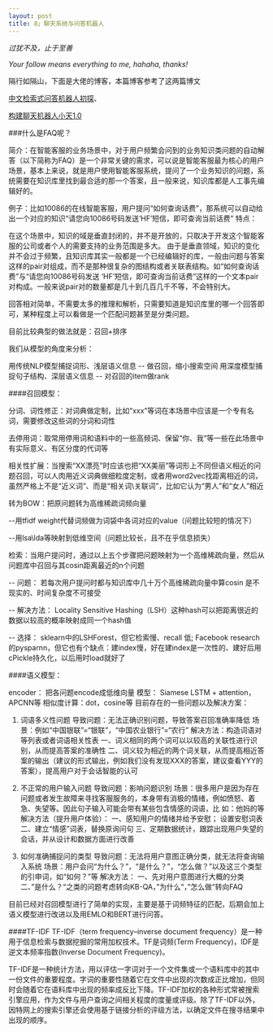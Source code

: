 ```yaml
---
layout: post
title: 8」聊天系统与问答机器人
---
```


*过犹不及，止于至善*

*Your follow means everything to me, hahaha, thanks!*

隔行如隔山，下面是大佬的博客，本篇博客参考了这两篇博文

[中文检索式问答机器人初探](https://zhuanlan.zhihu.com/p/61513395)、

[构建聊天机器人小天1.0](https://blog.csdn.net/qq_38150441/article/details/97271677)

###什么是FAQ呢？

简介：在智能客服的业务场景中，对于用户频繁会问到的业务知识类问题的自动解答（以下简称为FAQ）是一个非常关键的需求，可以说是智能客服最为核心的用户场景，基本上来说，就是用户使用智能客服系统，提问了一个业务知识的问题，系统需要在知识库里找到最合适的那一个答案，且一般来说，知识库都是人工事先编辑好的。

例子：比如10086的在线智能客服，用户提问“如何查询话费”，那系统可以自动给出一个对应的知识“请您向10086号码发送‘HF’短信，即可查询当前话费”
特点：

在这个场景中，知识的域是垂直封闭的，并不是开放的，只取决于开发这个智能客服的公司或者个人的需要支持的业务范围是多大。
由于是垂直领域，知识的变化并不会过于频繁，且知识库其实一般都是一个已经编辑好的库，一般由问题与答案这样的pair对组成，而不是那种很复杂的图结构或者关联表结构。如“如何查询话费”与“请您向10086号码发送 ‘HF’短信，即可查询当前话费”这样的一个文本pair对构成。一般来说pair对的数量都是几十到几百几千不等，不会特别大。

回答相对简单，不需要太多的推理和解析，只需要知道是知识库里的哪一个回答即可，某种程度上可以看做是一个匹配问题甚至是分类问题。

目前比较典型的做法就是：召回+排序

我们从模型的角度来分析：

用传统NLP模型捕捉词形、浅层语义信息 -- 做召回，缩小搜索空间
用深度模型捕捉句子结构、深层语义信息 -- 对召回的item做rank

####召回模型：

分词、词性修正：对词典做定制，比如“xxx”等词在本场景中应该是一个专有名词，需要修改这些词的分词和词性

去停用词：取常用停用词和语料中的一些高频词、保留“你、我”等一些在此场景中有实际意义、有区分度的代词等

相关性扩展：当搜索“XX漂亮”时应该也把“XX美丽”等词形上不同但语义相近的问题召回，可以人肉用近义词典做细粒度定制，或者用word2vec找距离相近的词，虽然严格上不是“近义词”、而是“相关词\关联词”，比如它认为“男人”和“女人”相近

转为BOW：把原问题转为高维稀疏词频向量

--用tfidf weight代替词频做为词袋中各词对应的value（问题比较短的情况下）

--用lsa\lda等映射到低维空间（问题比较长，且不在乎信息损失）

检索：当用户提问时，通过以上五个步骤把问题映射为一个高维稀疏向量，然后从问题库中召回与其cosin距离最近的n个问题

-- 问题： 若每次用户提问时都与知识库中几十万个高维稀疏向量中算cosin 是不现实的、时间复杂度不可接受

-- 解决方法： Locality Sensitive Hashing（LSH）这种hash可以把距离很近的数据以较高的概率映射成同一个hash值

-- 选择：
sklearn中的LSHForest，但它检索慢、recall 低;
Facebook research的pysparnn，但它也有个缺点：建index慢，好在建index是一次性的、建好后用cPickle持久化，以后用时load就好了

####语义模型：

encoder： 把各问题encode成低维向量
模型： Siamese LSTM + attention，APCNN等
相似度计算：dot，cosine等
目前存在的一些问题以及解决方案：

1. 词语多义性问题
导致问题：无法正确识别问题，导致答案召回准确率降低
场景：例如“中国银联”=“银联”，“中国农业银行”=“农行”
解决方法：构造词语对等列表或者词语相关性表
一、词义相同的两个词可以以较高的关联性进行识别，从而提高答案的准确性
二、词义较为相近的两个词关联，从而提高相近答案的输出（建议的形式输出，例如我们没有发现XXX的答案，建议查看YYY的答案），提高用户对于会话智能的认可

2. 不正常的用户输入问题
导致问题：影响问题识别
场景：很多用户是因为存在问题或者发生故障来寻找客服服务的，本身带有消极的情绪，例如愤怒、着急、失望等。因此句子输入可能会带有某些包含情感的词语，比 如：他妈的等
解决方法（提升用户体验）： 一、感知用户的情绪并给予安慰； 设置安慰词表
二、建立“情感”词表，替换原询问句
三、定期数据统计，跟踪出现用户失望的会话，并从设计和数据方面进行改善

3. 如何准确捕捉问的类型
导致问题：无法将用户意图正确分类，就无法将查询输入系统
场景：用户会问“为什么？”，“是什么？”，“怎么做？”以及这三个类型的引申词，如“如何？”等
解决方法：
一、先对用户意图进行大概的分类
二、”是什么？“之类的问题考虑转向KB-QA，”为什么“，”怎么做“转向FAQ

目前已经对召回模型进行了简单的实现，主要是基于词频特征的匹配，后期会加上语义模型进行改进以及用EMLO和BERT进行问答。

####TF-IDF
TF-IDF（term frequency–inverse document frequency）是一种用于信息检索与数据挖掘的常用加权技术。TF是词频(Term Frequency)，IDF是逆文本频率指数(Inverse Document Frequency)。

TF-IDF是一种统计方法，用以评估一字词对于一个文件集或一个语料库中的其中一份文件的重要程度。字词的重要性随着它在文件中出现的次数成正比增加，但同时会随着它在语料库中出现的频率成反比下降。TF-IDF加权的各种形式常被搜索引擎应用，作为文件与用户查询之间相关程度的度量或评级。除了TF-IDF以外，因特网上的搜索引擎还会使用基于链接分析的评级方法，以确定文件在搜寻结果中出现的顺序。

